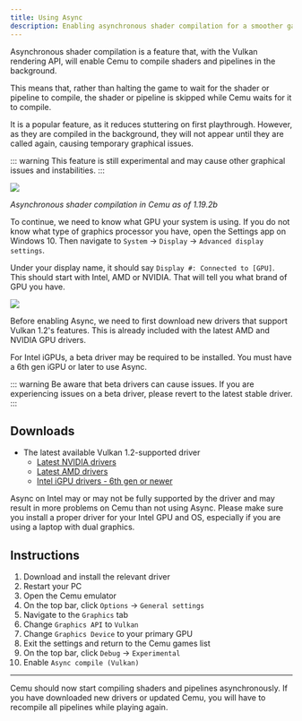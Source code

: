 ```yaml
---
title: Using Async
description: Enabling asynchronous shader compilation for a smoother gameplay experience.
---
```


Asynchronous shader compilation is a feature that, with the Vulkan rendering API, will enable Cemu to compile shaders and pipelines in the background.

This means that, rather than halting the game to wait for the shader or pipeline to compile, the shader or pipeline is skipped while Cemu waits for it to compile.

It is a popular feature, as it reduces stuttering on first playthrough. However, as they are compiled in the background, they will not appear until they are called again, causing temporary graphical issues.

::: warning
This feature is still experimental and may cause other graphical issues and instabilities.
:::

![](/assets/images/async.gif)

*Asynchronous shader compilation in Cemu as of 1.19.2b*

To continue, we need to know what GPU your system is using. If you do not know what type of graphics processor you have, open the Settings app on Windows 10. Then navigate to `System` -> `Display` -> `Advanced display settings`.

Under your display name, it should say `Display #: Connected to [GPU]`. This should start with Intel, AMD or NVIDIA. That will tell you what brand of GPU you have.

![]({/assets/images/get_gpu.png)

Before enabling Async, we need to first download new drivers that support Vulkan 1.2's features. This is already included with the latest AMD and NVIDIA GPU drivers.

For Intel iGPUs, a beta driver may be required to be installed. You must have a 6th gen iGPU or later to use Async.

::: warning
Be aware that beta drivers can cause issues. If you are experiencing issues on a beta driver, please revert to the latest stable driver.
:::

## Downloads

- The latest available Vulkan 1.2-supported driver
    - [Latest NVIDIA drivers](https://www.nvidia.com/Download/index.aspx)
    - [Latest AMD drivers](https://www.amd.com/en/support)
    - [Intel iGPU drivers - 6th gen or newer](https://downloadcenter.intel.com/product/80939/Graphics)

Async on Intel may or may not be fully supported by the driver and may result in more problems on Cemu than not using Async. Please make sure you install a proper driver for your Intel GPU and OS, especially if you are using a laptop with dual graphics.

## Instructions

1. Download and install the relevant driver
1. Restart your PC
1. Open the Cemu emulator
1. On the top bar, click `Options` -> `General settings`
1. Navigate to the `Graphics` tab
1. Change `Graphics API` to `Vulkan`
1. Change `Graphics Device` to your primary GPU
1. Exit the settings and return to the Cemu games list
1. On the top bar, click `Debug` -> `Experimental`
1. Enable `Async compile (Vulkan)`

---

Cemu should now start compiling shaders and pipelines asynchronously. If you have downloaded new drivers or updated Cemu, you will have to recompile all pipelines while playing again.
